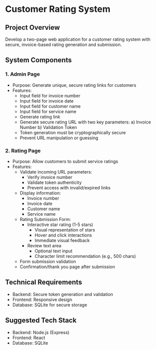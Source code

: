 # Customer Rating System

## Project Overview
Develop a two-page web application for a customer rating system with secure, invoice-based rating generation and submission.

## System Components
### 1. Admin Page
- Purpose: Generate unique, secure rating links for customers
- Features:
  - Input field for invoice number
  - Input field for invoice date
  - Input field for customer name
  - Input field for service name
  - Generate rating link
  - Generate secure rating URL with two key parameters:
    a) Invoice Number
    b) Validation Token
  - Token generation must be cryptographically secure
  - Prevent URL manipulation or guessing

### 2. Rating Page
- Purpose: Allow customers to submit service ratings
- Features:
  - Validate incoming URL parameters:
    - Verify invoice number
    - Validate token authenticity
    - Prevent access with invalid/expired links
  - Display information:
    - Invoice number
    - Invoice date
    - Customer name
    - Service name
  - Rating Submission Form:
    - Interactive star rating (1-5 stars)
      - Visual representation of stars
      - Hover and click interactions
      - Immediate visual feedback
    - Review text area
      - Optional text input
      - Character limit recommendation (e.g., 500 chars)
  - Form submission validation
  - Confirmation/thank you page after submission

## Technical Requirements
- Backend: Secure token generation and validation
- Frontend: Responsive design
- Database: SQLite for secure storage

## Suggested Tech Stack
- Backend: Node.js (Express)
- Frontend: React
- Database: SQLite